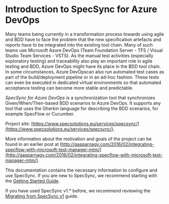 # Introduction to SpecSync for Azure DevOps

Many teams being currently in a transformation process towards using agile and BDD have to face the problem that the new specification artefacts and reports have to be integrated into the existing tool chain. Many of such teams use Microsoft Azure DevOps \(Team Foundation Server - TFS / Visual Studio Team Services - VSTS\). As the manual test activities \(especially exploratory testing\) and traceability also play an important role in agile testing and BDD, Azure DevOps might have its place in the BDD tool chain. In some circumstances, Azure DevOpscan also run automated test cases as part of the build/deployment pipeline or in an ad-hoc fashion. These tests can even be executed in dedicated virtual environments so that automated acceptance testing can become more stable and predictable.

_SpecSync for Azure DevOps_ is a synchronization tool that synchronizes Given/When/Then-based BDD scenarios to Azure DevOps. It supports any tool that uses the Gherkin language for describing the BDD scenarios, for example SpecFlow or Cucumber.

Project site: [https://www.specsolutions.eu/services/specsync/](https://www.specsolutions.eu/services/specsync/).

More information about the motivation and goals of the project can be found in an earlier post at [http://gasparnagy.com/2016/02/integrating-specflow-with-microsoft-test-manager-mtm/](http://gasparnagy.com/2016/02/integrating-specflow-with-microsoft-test-manager-mtm/).

This documentation contains the necessary information to configure and use SpecSync. If you are new to SpecSync, we recommend starting with the [Getting Started Guide](getting-started/).

If you have used SpecSync v1.\* before, we recommend reviewing the [Migrating from SpecSync v1](important-concepts/migrating-from-specsync-v1.md) guide.


